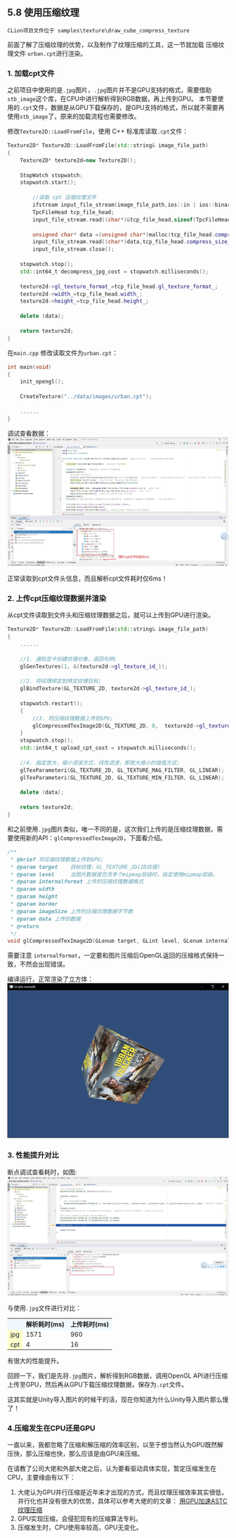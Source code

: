 ## 5.8 使用压缩纹理

    CLion项目文件位于 samples\texture\draw_cube_compress_texture

前面了解了压缩纹理的优势，以及制作了纹理压缩的工具，这一节就加载 压缩纹理文件 `urban.cpt`进行渲染。

### 1. 加载cpt文件

之前项目中使用的是`.jpg`图片，`.jpg`图片并不是GPU支持的格式，需要借助`stb_image`这个库，在CPU中进行解析得到RGB数据，再上传到GPU。
本节要使用的`.cpt`文件，数据是从GPU下载保存的，是GPU支持的格式，所以就不需要再使用`stb_image`了，原来的加载流程也需要修改。

修改`Texture2D::LoadFromFile`，使用 C++ 标准库读取`.cpt`文件：
```c++
Texture2D* Texture2D::LoadFromFile(std::string& image_file_path)
{
    Texture2D* texture2d=new Texture2D();

    StopWatch stopwatch;
    stopwatch.start();

        //读取 cpt 压缩纹理文件
        ifstream input_file_stream(image_file_path,ios::in | ios::binary);
        TpcFileHead tcp_file_head;
        input_file_stream.read((char*)&tcp_file_head,sizeof(TpcFileHead));

        unsigned char* data =(unsigned char*)malloc(tcp_file_head.compress_size_);
        input_file_stream.read((char*)data,tcp_file_head.compress_size_);
        input_file_stream.close();

    stopwatch.stop();
    std::int64_t decompress_jpg_cost = stopwatch.milliseconds();

    texture2d->gl_texture_format_=tcp_file_head.gl_texture_format_;
    texture2d->width_=tcp_file_head.width_;
    texture2d->height_=tcp_file_head.height_;

    delete (data);

    return texture2d;
}
```

在`main.cpp` 修改读取文件为`urban.cpt`：
```c++
int main(void)
{
    init_opengl();

    CreateTexture("../data/images/urban.cpt");

    ......
}
```

调试查看数据：
![](../../imgs/texture_make_beautiful/draw_cube_compress_texture/load_cpt_success.jpg)

正常读取到cpt文件头信息，而且解析cpt文件耗时仅6ms！

### 2. 上传cpt压缩纹理数据并渲染

从cpt文件读取到文件头和压缩纹理数据之后，就可以上传到GPU进行渲染。
```c++
Texture2D* Texture2D::LoadFromFile(std::string& image_file_path)
{
    ......

    //1. 通知显卡创建纹理对象，返回句柄;
    glGenTextures(1, &(texture2d->gl_texture_id_));

    //2. 将纹理绑定到特定纹理目标;
    glBindTexture(GL_TEXTURE_2D, texture2d->gl_texture_id_);

    stopwatch.restart();
    {
        //3. 将压缩纹理数据上传到GPU;
        glCompressedTexImage2D(GL_TEXTURE_2D, 0,  texture2d->gl_texture_format_, texture2d->width_, texture2d->height_, 0, tcp_file_head.compress_size_, data);
    }
    stopwatch.stop();
    std::int64_t upload_cpt_cost = stopwatch.milliseconds();

    //4. 指定放大，缩小滤波方式，线性滤波，即放大缩小的插值方式;
    glTexParameteri(GL_TEXTURE_2D, GL_TEXTURE_MAG_FILTER, GL_LINEAR);
    glTexParameteri(GL_TEXTURE_2D, GL_TEXTURE_MIN_FILTER, GL_LINEAR);

    delete (data);

    return texture2d;
}
```

和之前使用`.jpg`图片类似，唯一不同的是，这次我们上传的是压缩纹理数据，需要使用新的API：`glCompressedTexImage2D`，下面看介绍。
```c++
/** 
 * @brief 将压缩纹理数据上传到GPU;
 * @param target    目标纹理，GL_TEXTURE_2D(2D纹理)
 * @param level     当图片数据是包含多个mipmap层级时，指定使用mipmap层级。
 * @param internalformat 上传的压缩纹理数据格式
 * @param width
 * @param height
 * @param border
 * @param imageSize 上传的压缩纹理数据字节数
 * @param data 上传的数据
 * @return
 */
void glCompressedTexImage2D(GLenum target, GLint level, GLenum internalformat, GLsizei width, GLsizei height, GLint border, GLsizei imageSize, const void * data);
```

需要注意 `internalformat`，一定要和图片压缩后OpenGL返回的压缩格式保持一致，不然会出现错误。

编译运行，正常渲染了立方体：
![](../../imgs/texture_make_beautiful/draw_cube_compress_texture/draw_success.jpg)

### 3. 性能提升对比
断点调试查看耗时，如图:
![](../../imgs/texture_make_beautiful/draw_cube_compress_texture/load_and_upload_fast.jpg)

与使用`.jpg`文件进行对比：

<table>
<tr bgcolor="AliceBlue"><td><b></td><td><b>解析耗时(ms)</td><td><b>上传耗时(ms)</td></tr>
<tr><td bgcolor="#FFFFCC">jpg</td><td>1571</td><td>960</td></tr>
<tr><td bgcolor="#FFFFCC">cpt</td><td>4</td><td>16</td></tr>
</table>

有很大的性能提升。

回顾一下，我们是先将`.jpg`图片，解析得到RGB数据，调用OpenGL API进行压缩上传至GPU，然后再从GPU下载压缩纹理数据，保存为`.cpt`文件。

这其实就是Unity导入图片的时候干的活，现在你知道为什么Unity导入图片那么慢了！


### 4.压缩发生在CPU还是GPU

一直以来，我都忽略了压缩和解压缩的效率区别，以至于想当然认为GPU既然解压快，那么压缩也快，那么应该是由GPU来压缩。

在请教了公司大佬和外部大佬之后，认为要看驱动具体实现，暂定压缩发生在CPU，主要缘由有以下：
1. 大佬认为GPU并行压缩是近年来才出现的方式，而且纹理压缩效率其实很低，并行化也并没有很大的优势，具体可以参考大佬的的文章： [用GPU加速ASTC纹理压缩](https://km.woa.com/group/27968/articles/show/475325)
2. GPU实现压缩，会侵犯现有的压缩算法专利。
3. 压缩发生时，CPU使用率较高，GPU无变化。